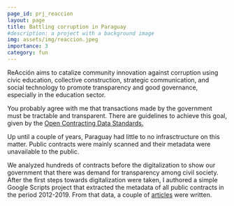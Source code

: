 ```yaml
---
page_id: prj_reaccion
layout: page
title: Battling corruption in Paraguay
#description: a project with a background image
img: assets/img/reaccion.jpeg
importance: 3
category: fun
---
```


ReAcción aims to catalize community innovation against corruption using civic education, collective construction, strategic communication, and social technology to promote transparency and good governance, especially in the education sector.

You probably agree with me that transactions made by the government must be tractable and transparent. There are guidelines to achieve this goal, given by the 
<a href="https://standard.open-contracting.org/latest/en/"> Open Contracting Data Standards.</a>

Up until a couple of years, Paraguay had little to no infrasctructure on this matter. Public contracts were mainly scanned and their metadata were unavailable to the public.

We analyzed hundreds of contracts before the digitalization to show our government that there was demand for transparency among civil society. 
After the first steps towards digitalization were taken, I authored a simple Google Scripts project that extracted the metadata of all public contracts in the period 2012-2019. From that data, a couple of <a href="https://reaccion.org.py/publicaciones/#investigaciones"> articles</a> were written.  

